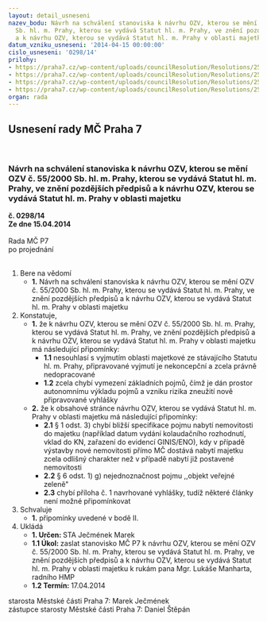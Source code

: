 ```yaml
---
layout: detail_usneseni
nazev_bodu: Návrh na schválení stanoviska k návrhu OZV, kterou se mění OZV č. 55/2000
  Sb. hl. m. Prahy, kterou se vydává Statut hl. m. Prahy, ve znění pozdějších předpisů
  a k návrhu OZV, kterou se vydává Statut hl. m. Prahy v oblasti majetku
datum_vzniku_usneseni: '2014-04-15 00:00:00'
cislo_usneseni: '0298/14'
prilohy:
- https://praha7.cz/wp-content/uploads/councilResolution/Resolutions/25083/18-14-dopis_z_mhmp.pdf
- https://praha7.cz/wp-content/uploads/councilResolution/Resolutions/25083/18-14-d%c5%afvodov%c3%a1_zpr%c3%a1va_mhmp.pdf
- https://praha7.cz/wp-content/uploads/councilResolution/Resolutions/25083/18-14-n%c3%a1vrh_ozv.pdf
- https://praha7.cz/wp-content/uploads/councilResolution/Resolutions/25083/18-14-n%c3%a1vrh_ozv_v_oblasti_majetku.pdf
organ: rada
---
```

<div id="ucUsn_pList" class="usn">
	<span><h2>Usnesení rady MČ Praha 7 </h2>
<br></span><div class="standBody">
<span><h3>Návrh na schválení stanoviska k návrhu OZV, kterou se mění OZV č. 55/2000 Sb. hl. m. Prahy, kterou se vydává Statut hl. m. Prahy, ve znění pozdějších předpisů a k návrhu OZV, kterou se vydává Statut hl. m. Prahy v oblasti majetku</h3></span><div class="center">
		<strong>č. 0298/14</strong><br>
	</div>
<div class="center">
		<strong>Ze dne 15.04.2014</strong><br><br>
	</div>Rada MČ P7<br> po projednání<br><br><ol>
<li>Bere na vědomí<ul><li>
<strong>1.</strong> Návrh na schválení stanoviska k návrhu OZV, kterou se mění OZV č. 55/2000 Sb. hl. m. Prahy, kterou se vydává Statut hl. m. Prahy, ve znění pozdějších předpisů a k návrhu OZV, kterou se vydává Statut hl. m. Prahy v oblasti majetku</li></ul>
</li>
<li>Konstatuje,<ul>
<li>
<strong>1.</strong> že k návrhu OZV, kterou se mění OZV č. 55/2000 Sb. hl. m. Prahy, kterou se vydává Statut hl. m. Prahy, ve znění pozdějších předpisů a k návrhu OZV, kterou se vydává Statut hl. m. Prahy v oblasti majetku má následující připomínky: <ul>
<li>
<strong>1.1</strong> nesouhlasí s vyjmutím oblasti majetkové ze stávajícího Statutu hl. m. Prahy, připravované vyjmutí je nekoncepční a zcela právně nedopracované </li>
<li>
<strong>1.2</strong> zcela chybí vymezení základních pojmů, čímž je dán prostor autonomnímu výkladu pojmů a vzniku rizika zneužití nově připravované vyhlášky </li>
</ul>
</li>
<li>
<strong>2.</strong> že k obsahové stránce návrhu OZV, kterou se vydává Statut hl. m. Prahy v oblasti majetku má následující připomínky:<ul>
<li>
<strong>2.1</strong> § 1 odst. 3) chybí bližší specifikace pojmu nabytí nemovitosti do majetku (například datum vydání kolaudačního rozhodnutí, vklad do KN, zařazení do evidencí GINIS/ENO), kdy v případě výstavby nové nemovitosti přímo MČ dostává nabytí majetku zcela odlišný charakter než v případě nabytí již postavené nemovitosti </li>
<li>
<strong>2.2</strong> § 6 odst. 1) g) nejednoznačnost pojmu ,,objekt veřejné zeleně" </li>
<li>
<strong>2.3</strong> chybí příloha č. 1 navrhované vyhlášky, tudíž některé články není možné připomínkovat </li>
</ul>
</li>
</ul>
</li>
<li>Schvaluje<ul><li>
<strong>1.</strong> připomínky uvedené v bodě II. </li></ul>
</li>
<li>Ukládá<ul>
<li>
<strong>1. Určen: </strong>STA Ječmének Marek</li>
<li>
<strong>1.1 Úkol: </strong>zaslat stanovisko MČ P7 k návrhu OZV, kterou se mění OZV č. 55/2000 Sb. hl. m. Prahy, kterou se vydává Statut hl. m. Prahy, ve znění pozdějších předpisů a k návrhu OZV, kterou se vydává Statut hl. m. Prahy v oblasti majetku k rukám pana Mgr. Lukáše Manharta, radního HMP</li>
<li>
<strong>1.2 Termín: </strong>17.04.2014</li>
</ul>
</li>
</ol>starosta Městské části Praha 7: Marek Ječmének<br>zástupce starosty Městské části Praha 7: Daniel Štěpán 
</div>
</div>